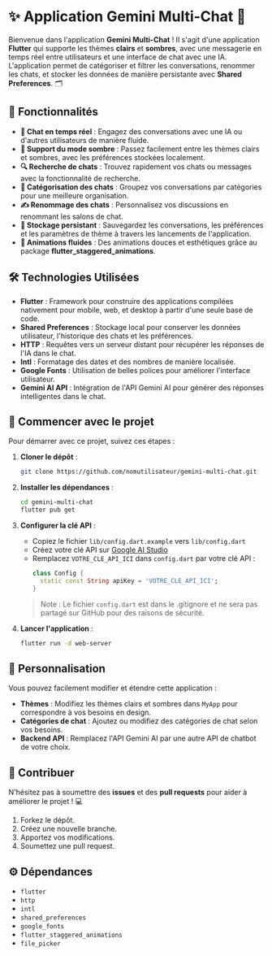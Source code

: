 # ✨ Application Gemini Multi-Chat 📱

Bienvenue dans l'application **Gemini Multi-Chat** ! Il s'agit d'une application **Flutter** qui supporte les thèmes **clairs** et **sombres**, 
avec une messagerie en temps réel entre utilisateurs et une interface de chat avec une IA. L'application permet de catégoriser et filtrer les conversations, 
renommer les chats, et stocker les données de manière persistante avec **Shared Preferences**. 🗂️

## 🌟 Fonctionnalités

- **💬 Chat en temps réel** : Engagez des conversations avec une IA ou d'autres utilisateurs de manière fluide.
- **🌙 Support du mode sombre** : Passez facilement entre les thèmes clairs et sombres, avec les préférences stockées localement.
- **🔍 Recherche de chats** : Trouvez rapidement vos chats ou messages avec la fonctionnalité de recherche.
- **📁 Catégorisation des chats** : Groupez vos conversations par catégories pour une meilleure organisation.
- **✍️ Renommage des chats** : Personnalisez vos discussions en renommant les salons de chat.
- **💾 Stockage persistant** : Sauvegardez les conversations, les préférences et les paramètres de thème à travers les lancements de l'application.
- **🔄 Animations fluides** : Des animations douces et esthétiques grâce au package **flutter_staggered_animations**.
  
## 🛠️ Technologies Utilisées

- **Flutter** : Framework pour construire des applications compilées nativement pour mobile, web, et desktop à partir d'une seule base de code.
- **Shared Preferences** : Stockage local pour conserver les données utilisateur, l'historique des chats et les préférences.
- **HTTP** : Requêtes vers un serveur distant pour récupérer les réponses de l'IA dans le chat.
- **Intl** : Formatage des dates et des nombres de manière localisée.
- **Google Fonts** : Utilisation de belles polices pour améliorer l'interface utilisateur.
- **Gemini AI API** : Intégration de l'API Gemini AI pour générer des réponses intelligentes dans le chat.

## 🚀 Commencer avec le projet

Pour démarrer avec ce projet, suivez ces étapes :

1. **Cloner le dépôt** :

   ```bash
   git clone https://github.com/nomutilisateur/gemini-multi-chat.git
   ```

2. **Installer les dépendances** :

   ```bash
   cd gemini-multi-chat
   flutter pub get
   ```

3. **Configurer la clé API** :
   - Copiez le fichier `lib/config.dart.example` vers `lib/config.dart`
   - Créez votre clé API sur [Google AI Studio]([https://makersuite.google.com/app/apikey](https://ai.google.dev/gemini-api?hl=fr))
   - Remplacez `VOTRE_CLE_API_ICI` dans `config.dart` par votre clé API :
     ```dart
     class Config {
       static const String apiKey = 'VOTRE_CLE_API_ICI';
     }
     ```
   > Note : Le fichier `config.dart` est dans le .gitignore et ne sera pas partagé sur GitHub pour des raisons de sécurité.

4. **Lancer l'application** :

   ```bash
   flutter run -d web-server
   ```

## 🎨 Personnalisation

Vous pouvez facilement modifier et étendre cette application :

- **Thèmes** : Modifiez les thèmes clairs et sombres dans `MyApp` pour correspondre à vos besoins en design.
- **Catégories de chat** : Ajoutez ou modifiez des catégories de chat selon vos besoins.
- **Backend API** : Remplacez l'API Gemini AI par une autre API de chatbot de votre choix.
  
## 🤝 Contribuer

N'hésitez pas à soumettre des **issues** et des **pull requests** pour aider à améliorer le projet ! 💻

1. Forkez le dépôt.
2. Créez une nouvelle branche.
3. Apportez vos modifications.
4. Soumettez une pull request.

## ⚙️ Dépendances

- `flutter`
- `http`
- `intl`
- `shared_preferences`
- `google_fonts`
- `flutter_staggered_animations`
- `file_picker`

